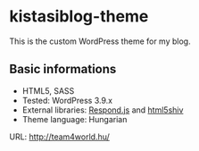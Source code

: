kistasiblog-theme
=================

This is the custom WordPress theme for my blog.

## Basic informations
* HTML5, SASS
* Tested: WordPress 3.9.x
* External libraries: [Respond.js](https://github.com/scottjehl/Respond) and [html5shiv](https://code.google.com/p/html5shiv/)
* Theme language: Hungarian

URL: <http://team4world.hu/>
